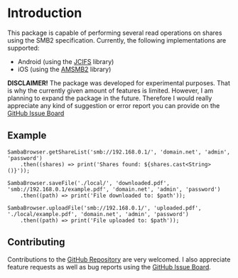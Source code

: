 # Introduction
This package is capable of performing several read operations on shares using the SMB2 specification.
Currently, the following implementations are supported:
- Android (using the [JCIFS](https://www.jcifs.org/) library)
- iOS (using the [AMSMB2](https://github.com/amosavian/AMSMB2) library)

**DISCLAIMER!**
The package was developed for experimental purposes. That is why the currently given amount of features is limited.
However, I am planning to expand the package in the future. Therefore I would really appreciate any kind of suggestion or error report you can provide on the [GitHub Issue Board](https://github.com/Schloool/samba-browser-flutter/issues)

## Example
````
SambaBrowser.getShareList('smb://192.168.0.1/', 'domain.net', 'admin', 'password')
    .then((shares) => print('Shares found: ${shares.cast<String>()}'));
    
SambaBrowser.saveFile('./local/', 'downloaded.pdf', 'smb://192.168.0.1/example.pdf', 'domain.net', 'admin', 'password')
    .then((path) => print('File downloaded to: $path'));    

SambaBrowser.uploadFile('smb://192.168.0.1/', 'uploaded.pdf', './local/example.pdf', 'domain.net', 'admin', 'password')
    .then((path) => print('File uploaded to: $path'));
````

## Contributing
Contributions to the [GitHub Repository](https://github.com/Schloool/samba-browser-flutter) are very welcomed.
I also appreciate feature requests as well as bug reports using the [GitHub Issue Board](https://github.com/Schloool/samba-browser-flutter/issues).